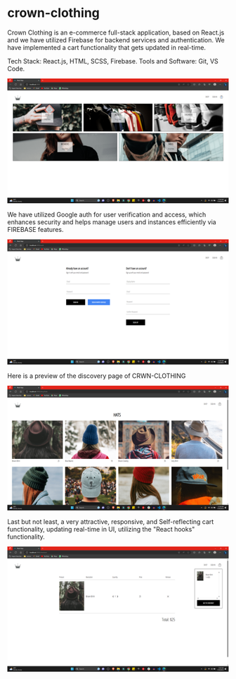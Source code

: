 # crown-clothing
Crown Clothing is an e-commerce full-stack application, based on React.js and we have utilized Firebase for backend services and authentication.  We have implemented a cart functionality that gets updated in real-time. 

Tech Stack: React.js, HTML, SCSS, Firebase.
Tools and Software: Git, VS Code.


![Alt text](https://github.com/Aditya-Mandothia/crown-clothing-cart-implementation/blob/180f72a510a6bc46b61597c800f4a6e7bd89d1dd/Screenshot%20(60).png)


We have utilized Google auth for user verification and access, which enhances security and helps manage users and instances efficiently via FIREBASE features.

![Alt text](https://github.com/Aditya-Mandothia/crown-clothing-cart-implementation/blob/180f72a510a6bc46b61597c800f4a6e7bd89d1dd/Screenshot%20(62).png)

Here is a preview of the discovery page of CRWN-CLOTHING

![Alt text](https://github.com/Aditya-Mandothia/crown-clothing-cart-implementation/blob/180f72a510a6bc46b61597c800f4a6e7bd89d1dd/Screenshot%20(61).png)

Last but not least, a very attractive, responsive, and Self-reflecting cart functionality, updating real-time in UI, utilizing the "React hooks" functionality.

![Alt text](https://github.com/Aditya-Mandothia/crown-clothing-cart-implementation/blob/180f72a510a6bc46b61597c800f4a6e7bd89d1dd/Screenshot%20(66).png)
